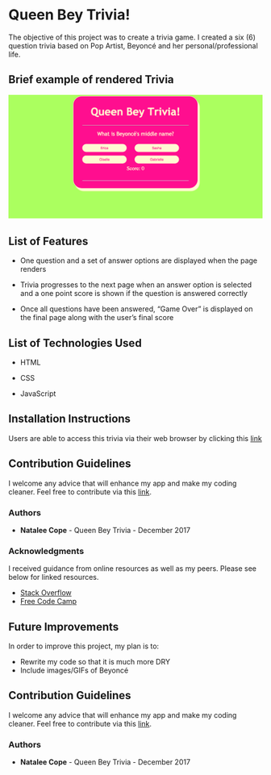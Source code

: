 # Queen Bey Trivia!
The objective of this project was to create a trivia game. I created a six (6) question trivia based on Pop Artist, Beyoncé and her personal/professional life.

## Brief example of rendered Trivia
![alt text](https://raw.githubusercontent.com/Ncope1/Project-1/master/Screen%20Shot%202018-03-06%20at%202.19.26%20PM.png "project1 screenshot")

## List of Features
* One question and a set of answer options are displayed when the page renders

* Trivia progresses to the next page when an answer option is selected and a one point score is shown if the question is answered correctly

* Once all questions have been answered, “Game Over” is displayed on the final page along with the user’s final score

## List of Technologies Used
* HTML

* CSS

* JavaScript

## Installation Instructions
Users are able to access this trivia via their web browser by clicking this [link](https://ncope1.github.io/Project-1/)

## Contribution Guidelines
I welcome any advice that will enhance my app and make my coding cleaner. Feel free to contribute via this [link](https://github.com/Ncope1/Project-1).

### Authors

* **Natalee Cope** - Queen Bey Trivia - December 2017

### Acknowledgments
I received guidance from online resources as well as my peers. Please see below for linked resources.
* [Stack Overflow](https://stackoverflow.com/questions/18546038/store-javascript-variable-into-array)
* [Free Code Camp](https://www.freecodecamp.org/challenges/store-multiple-values-in-one-variable-using-javascript-arrays)

## Future Improvements
In order to improve this project, my plan is to:
* Rewrite my code so that it is much more DRY
* Include images/GIFs of Beyoncé

## Contribution Guidelines
I welcome any advice that will enhance my app and make my coding cleaner. Feel free to contribute via this [link](https://github.com/Ncope1/Project-1).

### Authors

* **Natalee Cope** - Queen Bey Trivia - December 2017


